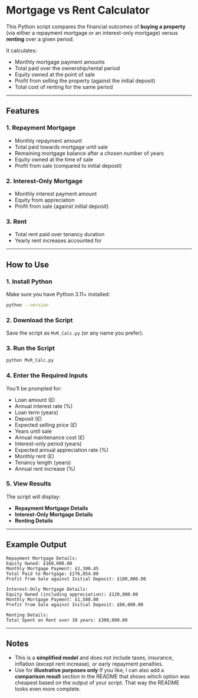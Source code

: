 # Mortgage vs Rent Calculator

This Python script compares the financial outcomes of **buying a property** (via either a repayment mortgage or an interest-only mortgage) versus **renting** over a given period.

It calculates:
- Monthly mortgage payment amounts  
- Total paid over the ownership/rental period  
- Equity owned at the point of sale  
- Profit from selling the property (against the initial deposit)  
- Total cost of renting for the same period  

---

## Features

### 1. Repayment Mortgage
- Monthly repayment amount  
- Total paid towards mortgage until sale  
- Remaining mortgage balance after a chosen number of years  
- Equity owned at the time of sale  
- Profit from sale (compared to initial deposit)  

### 2. Interest-Only Mortgage
- Monthly interest payment amount  
- Equity from appreciation  
- Profit from sale (against initial deposit)  

### 3. Rent
- Total rent paid over tenancy duration  
- Yearly rent increases accounted for  

---

## How to Use

### 1. Install Python
Make sure you have Python 3.11+ installed:  
```bash
python --version
````

### 2. Download the Script

Save the script as `MvR_Calc.py` (or any name you prefer).

### 3. Run the Script

```bash
python MvR_Calc.py
```

### 4. Enter the Required Inputs

You’ll be prompted for:

* Loan amount (£)
* Annual interest rate (%)
* Loan term (years)
* Deposit (£)
* Expected selling price (£)
* Years until sale
* Annual maintenance cost (£)
* Interest-only period (years)
* Expected annual appreciation rate (%)
* Monthly rent (£)
* Tenancy length (years)
* Annual rent increase (%)

### 5. View Results

The script will display:

* **Repayment Mortgage Details**
* **Interest-Only Mortgage Details**
* **Renting Details**

---

## Example Output

```
Repayment Mortgage Details:
Equity Owned: £160,000.00
Monthly Mortgage Payment: £2,300.45
Total Paid to Mortgage: £276,054.00
Profit from Sale against Initial Deposit: £100,000.00

Interest-Only Mortgage Details:
Equity Owned (including appreciation): £120,000.00
Monthly Mortgage Payment: £1,500.00
Profit from Sale against Initial Deposit: £80,000.00

Renting Details:
Total Spent on Rent over 10 years: £300,000.00
```

---

## Notes

* This is a **simplified model** and does not include taxes, insurance, inflation (except rent increase), or early repayment penalties.
* Use for **illustrative purposes only**
If you like, I can also add a **comparison result** section in the README that shows which option was cheapest based on the output of your script. That way the README looks even more complete.
```
